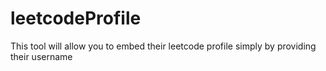 # leetcodeProfile
This tool will allow you to embed their leetcode profile simply by providing their username
